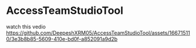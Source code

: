 # AccessTeamStudioTool

watch this vedio
https://github.com/DeepeshXRM05/AccessTeamStudioTool/assets/166715110/3e3b8b85-5609-410e-bd0f-a852091a9d2b



